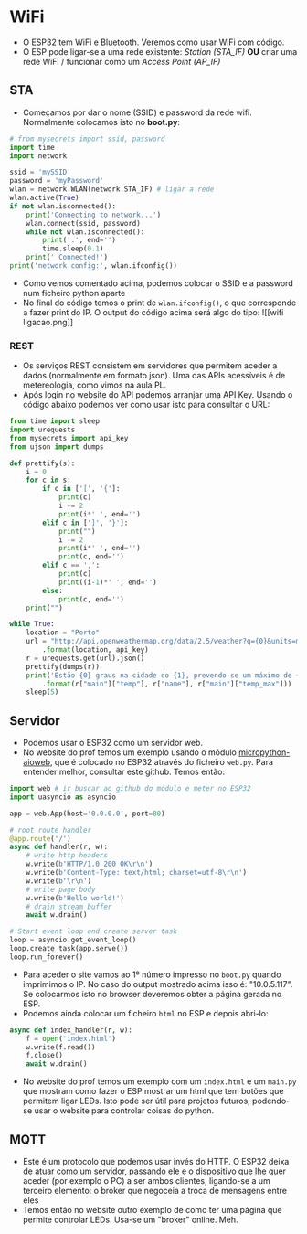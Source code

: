 # WiFi
- O ESP32 tem WiFi e Bluetooth. Veremos como usar WiFi com código.
- O ESP pode ligar-se a uma rede existente: *Station (STA_IF)* **OU** criar uma rede WiFi / funcionar como um *Access Point (AP_IF)*

## STA
- Começamos por dar o nome (SSID) e password da rede wifi. Normalmente colocamos isto no **boot.py**:
```python
# from mysecrets import ssid, password
import time
import network

ssid = 'mySSID'
password = 'myPassword'
wlan = network.WLAN(network.STA_IF) # ligar a rede
wlan.active(True)
if not wlan.isconnected():
    print('Connecting to network...')
    wlan.connect(ssid, password)
    while not wlan.isconnected():
        print('.', end='')
        time.sleep(0.1)
    print(' Connected!')
print('network config:', wlan.ifconfig())
```

- Como vemos comentado acima, podemos colocar o SSID e a password num ficheiro python aparte
- No final do código temos o print de `wlan.ifconfig()`, o que corresponde a fazer print do IP. O output do código acima será algo do tipo:
![[wifi ligacao.png]]

### REST
- Os serviços REST consistem em servidores que permitem aceder a dados (normalmente em formato json). Uma das APIs acessíveis é de metereologia, como vimos na aula PL. 
- Após login no website do API podemos arranjar uma API Key. Usando o código abaixo podemos ver como usar isto para consultar o URL:
```python
from time import sleep
import urequests
from mysecrets import api_key
from ujson import dumps

def prettify(s):
    i = 0
    for c in s:
        if c in ['[', '{']:
            print(c)
            i += 2
            print(i*' ', end='')
        elif c in [']', '}']:
            print("")
            i -= 2
            print(i*' ', end='')
            print(c, end='')
        elif c == ',':
            print(c)
            print((i-1)*' ', end='')
        else:
            print(c, end='')
    print("")

while True:
    location = "Porto"
    url = "http://api.openweathermap.org/data/2.5/weather?q={0}&units=metric&appid={1}" \
        .format(location, api_key)
    r = urequests.get(url).json()
    prettify(dumps(r))
    print('Estão {0} graus na cidade do {1}, prevendo-se um máximo de {2} graus!' \
        .format(r["main"]["temp"], r["name"], r["main"]["temp_max"]))
    sleep(5)
```

## Servidor
- Podemos usar o ESP32 como um servidor web.
- No website do prof temos um exemplo usando o módulo [micropython-aioweb](https://github.com/wybiral/micropython-aioweb), que é colocado no ESP32 através do ficheiro `web.py`. Para entender melhor, consultar este github. Temos então:
```python
import web # ir buscar ao github do módulo e meter no ESP32
import uasyncio as asyncio

app = web.App(host='0.0.0.0', port=80)

# root route handler
@app.route('/')
async def handler(r, w):
    # write http headers
    w.write(b'HTTP/1.0 200 OK\r\n')
    w.write(b'Content-Type: text/html; charset=utf-8\r\n')
    w.write(b'\r\n')
    # write page body
    w.write(b'Hello world!')
    # drain stream buffer
    await w.drain()

# Start event loop and create server task
loop = asyncio.get_event_loop()
loop.create_task(app.serve())
loop.run_forever()
```

- Para aceder o site vamos ao 1º número impresso no `boot.py` quando imprimimos o IP. No caso do output mostrado acima isso é: "10.0.5.117". Se colocarmos isto no browser deveremos obter a página gerada no ESP.
- Podemos ainda colocar um ficheiro `html` no ESP e depois abri-lo:
```python
async def index_handler(r, w):
    f = open('index.html')
    w.write(f.read())
    f.close()
    await w.drain()
```
- No website do prof temos um exemplo com um `index.html` e um `main.py` que mostram como fazer o ESP mostrar um html que tem botões que permitem ligar LEDs. Isto pode ser útil para projetos futuros, podendo-se usar o website para controlar coisas do python.

## MQTT
- Este é um protocolo que podemos usar invés do HTTP. O ESP32 deixa de atuar como um servidor, passando ele e o dispositivo que lhe quer aceder (por exemplo o PC) a ser ambos clientes, ligando-se a um terceiro elemento: o broker que negoceia a troca de mensagens entre eles
- Temos então no website outro exemplo de como ter uma página que permite controlar LEDs. Usa-se um "broker" online. Meh.